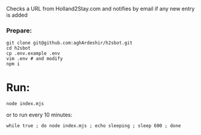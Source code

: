 Checks a URL from Holland2Stay.com and notifies by email if any new entry is added

### Prepare:

```
git clone git@github.com:aghArdeshir/h2sbot.git
cd h2sbot
cp .env.example .env
vim .env # and modify
npm i
```

# Run:
```
node index.mjs
```

or to run every 10 minutes:
```
while true ; do node index.mjs ; echo sleeping ; sleep 600 ; done
```
